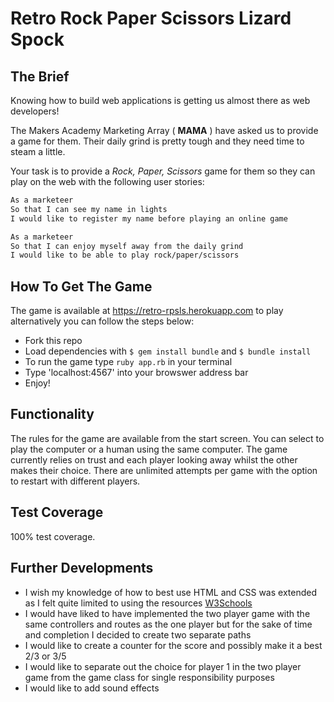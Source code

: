 # Retro Rock Paper Scissors Lizard Spock

The Brief
----

Knowing how to build web applications is getting us almost there as web developers!

The Makers Academy Marketing Array ( **MAMA** ) have asked us to provide a game for them. Their daily grind is pretty tough and they need time to steam a little.

Your task is to provide a _Rock, Paper, Scissors_ game for them so they can play on the web with the following user stories:

```sh
As a marketeer
So that I can see my name in lights
I would like to register my name before playing an online game

As a marketeer
So that I can enjoy myself away from the daily grind
I would like to be able to play rock/paper/scissors
```

## How To Get The Game

The game is available at https://retro-rpsls.herokuapp.com to play alternatively you can follow the steps below:

* Fork this repo
* Load dependencies with `$ gem install bundle` and `$ bundle install`
* To run the game type `ruby app.rb` in your terminal
* Type 'localhost:4567' into your browswer address bar
* Enjoy!


## Functionality

The rules for the game are available from the start screen. You can select to play the computer or a human using the same computer. The game currently relies on trust and each player looking away whilst the other makes their choice. There are unlimited attempts per game with the option to restart with different players.


## Test Coverage

100% test coverage.


## Further Developments

* I wish my knowledge of how to best use HTML and CSS was extended as I felt quite limited to using the resources [W3Schools](https://www.w3schools.com/)
* I would have liked to have implemented the two player game with the same controllers and routes as the one player but for the sake of time and completion I decided to create two separate paths
* I would like to create a counter for the score and possibly make it a best 2/3 or 3/5 
* I would like to separate out the choice for player 1 in the two player game from the game class for single responsibility purposes
* I would like to add sound effects

